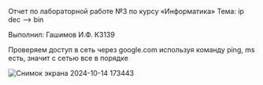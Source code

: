 Отчет по лабораторной работе №3 по курсу «Информатика» Тема: ip dec --> bin

Выполнил: Гашимов И.Ф. К3139

Проверяем доступ в сеть через google.com используя команду ping, ms есть, значит с сетью все в порядке

![Снимок экрана 2024-10-14 173443](https://github.com/user-attachments/assets/2b1858d3-b1d9-41f0-aec7-6f3111630f87)
